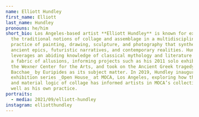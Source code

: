 ```yaml
---
name: Elliott Hundley
first_name: Elliott
last_name: Hundley
pronouns: he/him
short_bio: Los Angeles-based artist **Elliott Hundley** is known for expanding
  the traditional notions of collage and assemblage in a multidisciplinary
  practice of painting, drawing, sculpture, and photography that synthesizes
  ancient epics, futuristic narratives, and contemporary realities. Hundley
  leverages an abiding knowledge of classical mythology and literature to weave
  a fabric of allusions, informing projects such as his 2011 solo exhibition at
  the Wexner Center for the Arts, and took on the Ancient Greek tragedy _The
  Bacchae_ by Euripides as its subject matter. In 2019, Hundley inaugurated the
  exhibition series _Open House_ at MOCA, Los Angeles, exploring how the visual
  and material logic of collage has informed artists in MOCA’s collection, as
  well as his own practice.
portraits:
  - media: 2021/09/elliott-hundley
instagram: elliotthundley
---
```

